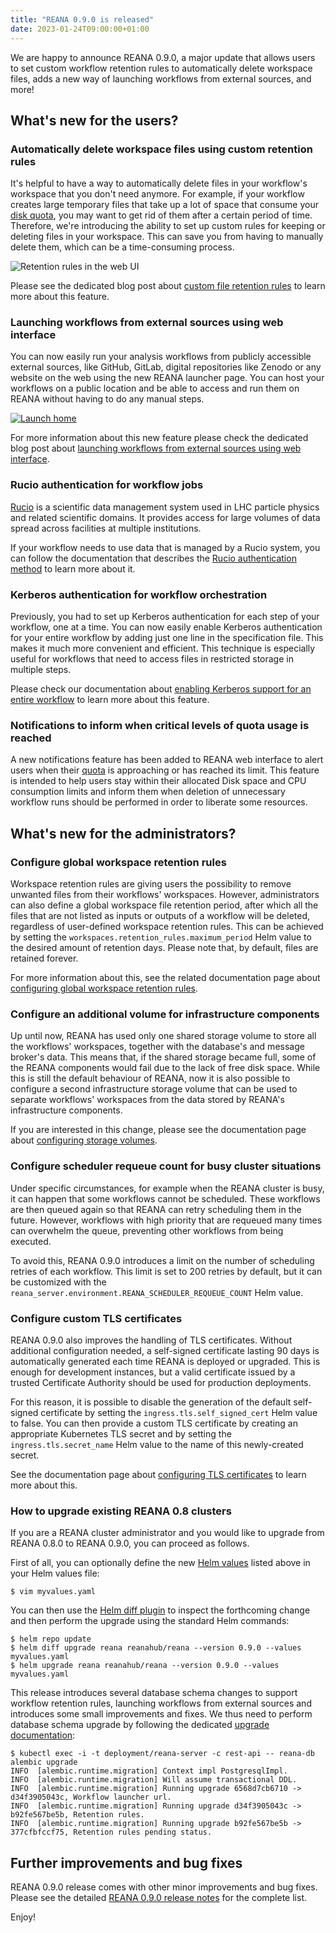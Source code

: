```yaml
---
title: "REANA 0.9.0 is released"
date: 2023-01-24T09:00:00+01:00
---
```


We are happy to announce REANA 0.9.0, a major update that allows
users to set custom workflow retention rules to automatically delete workspace
files, adds a new way of launching workflows from external sources, and more!

<!--more-->

## What's new for the users?

### Automatically delete workspace files using custom retention rules

It's helpful to have a way to automatically delete files in your workflow's
workspace that you don't need anymore. For example, if your workflow creates
large temporary files that take up a lot of space that consume your
[disk quota](https://docs.reana.io/advanced-usage/user-quotas), you may want to
get rid of them after a certain period of time. Therefore, we're introducing the
ability to set up custom rules for keeping or deleting files in your workspace.
This can save you from having to manually delete them, which can be a
time-consuming process.

![Retention rules in the web UI](/images/ui-retention-rules.png)

Please see the dedicated blog post about [custom file retention rules](/posts/2022/workspace-file-retention-rules/)
to learn more about this feature.

### Launching workflows from external sources using web interface

You can now easily run your analysis workflows from publicly accessible external
sources, like GitHub, GitLab, digital repositories like Zenodo or any website on
the web using the new REANA launcher page. You can host your workflows on a
public location and be able to access and run them on REANA without having to do
any manual steps.

[![Launch home](/images/launching-workflows-launcher-home.png)](https://reana.cern.ch/launch)

For more information about this new feature please check the dedicated blog post
about [launching workflows from external sources using web interface](/posts/2022/launching-workflows/).

### Rucio authentication for workflow jobs

[Rucio](https://rucio.cern.ch/) is a scientific data management system used in
LHC particle physics and related scientific domains. It provides access for
large volumes of data spread across facilities at multiple institutions.

If your workflow needs to use data that is managed by a Rucio system, you can
follow the documentation that describes the [Rucio authentication method](https://docs.reana.io/advanced-usage/access-control/rucio/)
to learn more about it.

### Kerberos authentication for workflow orchestration

Previously, you had to set up Kerberos authentication for each step of your
workflow, one at a time. You can now easily enable Kerberos authentication
for your entire workflow by adding just one line in the specification file. This
makes it much more convenient and efficient. This technique is especially useful
for workflows that need to access files in restricted storage in multiple steps.

Please check our documentation about [enabling Kerberos support for an entire workflow](https://docs.reana.io/advanced-usage/access-control/kerberos/#setting-kerberos-requirement-for-whole-workflow)
to learn more about this feature.

### Notifications to inform when critical levels of quota usage is reached

A new notifications feature has been added to REANA web interface to alert users
when their [quota](https://docs.reana.io/advanced-usage/user-quotas) is
approaching or has reached its limit. This feature is intended to help users
stay within their allocated Disk space and CPU consumption limits and inform
them when deletion of unnecessary workflow runs should be performed in order to
liberate some resources.

## What's new for the administrators?

### Configure global workspace retention rules

Workspace retention rules are giving users the possibility to remove unwanted files from their workflows' workspaces.
However, administrators can also define a global workspace file retention period, after which all the files that are not listed as inputs or outputs of a workflow will be deleted, regardless of user-defined workspace retention rules.
This can be achieved by setting the `workspaces.retention_rules.maximum_period` Helm value to the desired amount of retention days.
Please note that, by default, files are retained forever.

For more information about this, see the related documentation page about [configuring global workspace retention rules](https://docs.reana.io/administration/configuration/configuring-global-workspace-retention-rules).

### Configure an additional volume for infrastructure components

Up until now, REANA has used only one shared storage volume to store all the workflows' workspaces, together with the database's and message broker's data.
This means that, if the shared storage became full, some of the REANA components would fail due to the lack of free disk space.
While this is still the default behaviour of REANA, now it is also possible to configure a second infrastructure storage volume that can be used to separate workflows' workspaces from the data stored by REANA's infrastructure components.

If you are interested in this change, please see the documentation page about [configuring storage volumes](https://docs.reana.io/administration/configuration/configuring-storage-volumes).

### Configure scheduler requeue count for busy cluster situations

Under specific circumstances, for example when the REANA cluster is busy, it can happen that some workflows cannot be scheduled.
These workflows are then queued again so that REANA can retry scheduling them in the future.
However, workflows with high priority that are requeued many times can overwhelm the queue, preventing other workflows from being executed.

To avoid this, REANA 0.9.0 introduces a limit on the number of scheduling retries of each workflow. This limit is set to 200 retries by default, but it can be customized with the `reana_server.environment.REANA_SCHEDULER_REQUEUE_COUNT` Helm value.

### Configure custom TLS certificates

REANA 0.9.0 also improves the handling of TLS certificates.
Without additional configuration needed, a self-signed certificate lasting 90 days is automatically generated each time REANA is deployed or upgraded.
This is enough for development instances, but a valid certificate issued by a trusted Certificate Authority should be used for production deployments.

For this reason, it is possible to disable the generation of the default self-signed certificate by setting the `ingress.tls.self_signed_cert` Helm value to false.
You can then provide a custom TLS certificate by creating an appropriate Kubernetes TLS secret and by setting the `ingress.tls.secret_name` Helm value to the name of this newly-created secret.

See the documentation page about [configuring TLS certificates](https://docs.reana.io/administration/configuration/configuring-tls-certificates) to learn more about this.

### How to upgrade existing REANA 0.8 clusters

If you are a REANA cluster administrator and you would like to upgrade from
REANA 0.8.0 to REANA 0.9.0, you can proceed as follows.

First of all, you can optionally define the new [Helm
values](https://github.com/reanahub/reana/blob/0.9.0/helm/reana/README.md)
listed above in your Helm values file:

```console
$ vim myvalues.yaml
```

You can then use the [Helm diff plugin](https://github.com/databus23/helm-diff)
to inspect the forthcoming change and then perform the upgrade using the
standard Helm commands:

```console
$ helm repo update
$ helm diff upgrade reana reanahub/reana --version 0.9.0 --values myvalues.yaml
$ helm upgrade reana reanahub/reana --version 0.9.0 --values myvalues.yaml
```

This release introduces several database schema changes to support workflow
retention rules, launching workflows from external sources and introduces some small
improvements and fixes. We thus need to perform database schema upgrade by
following the dedicated [upgrade documentation](http://docs.reana.io/administration/deployment/upgrading-db/):

```console
$ kubectl exec -i -t deployment/reana-server -c rest-api -- reana-db alembic upgrade
INFO  [alembic.runtime.migration] Context impl PostgresqlImpl.
INFO  [alembic.runtime.migration] Will assume transactional DDL.
INFO  [alembic.runtime.migration] Running upgrade 6568d7cb6710 -> d34f3905043c, Workflow launcher url.
INFO  [alembic.runtime.migration] Running upgrade d34f3905043c -> b92fe567be5b, Retention rules.
INFO  [alembic.runtime.migration] Running upgrade b92fe567be5b -> 377cfbfccf75, Retention rules pending status.
```

## Further improvements and bug fixes

REANA 0.9.0 release comes with other minor improvements and bug fixes. Please
see the detailed [REANA 0.9.0 release
notes](https://github.com/reanahub/reana/releases/tag/0.9.0) for the complete
list.

Enjoy!
